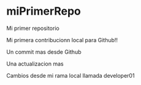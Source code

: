 # miPrimerRepo
Mi primer repositorio

Mi primera contribucionn local para Github!!

Un commit mas desde Github

Una actualizacion mas

Cambios desde mi rama local llamada developer01
